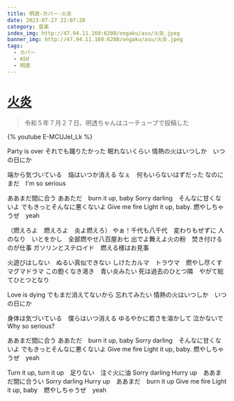 ```yaml
---
title: 明透-カバー-火炎
date: 2023-07-27 22:07:28
category: 音楽
index_img: http://47.94.11.160:6208/ongaku/asu/火炎.jpeg
banner_img: http://47.94.11.160:6208/ongaku/asu/火炎.jpeg
tags:
  - カバー
  - ASU
  - 明透
---
```


<script src='/js/diy/resize-ifram.js'></script>

# [火炎](https://www.youtube.com/watch?v=nS32IXrNgfw&t=0s)

> 令和５年７月２７日、明透ちゃんはユーチューブで投稿した

{% youtube E-MCUJeI_Lk %}

Party is over
それでも踊りたかった
眠れないくらい
情熱の火はいつしか　いつの日にか

端から気づいている　焔はいつか消える
なぇ　何もいらないはずだった
なのにまだ　I'm so serious

ああまだ間に合う
ああただ　burn it up, baby
Sorry darling　そんなに甘くないよ
でもきっとそんなに悪くないよ
Give me fire
Light it up, baby. 燃やしちゃうぜ　yeah

（燃えろよ　燃えろよ　炎よ燃えろ）
やぁ！千代も八千代　変わりもぜずに
人のなり　いとをかし　全部燃やせ八百屋お七
出でよ舞えよ火の粉　焚き付けるのが仕事
ガソリンとステロイド　燃える様はお見事

火遊びはしない　ぬるい真似できない
しけたカルマ　トラウマ　燃やし尽くすマグマドラマ
この飽くなき渇き　青い炎みたい
死は過去のひとつ隣　やがて総てひとつとなり

Love is dying
でもまだ消えてないから
忘れてみたい
情熱の火はいつしか　いつの日にか

身体は気づいている　僕らはいつ消える
ゆるやかに若さを溶かして
泣かないで　Why so serious?

ああまだ間に合う
ああただ　burn it up, baby
Sorry darling　そんなに甘くないよ
でもきっとそんなに悪くないよ
Give me fire
Light it up, baby. 燃やしちゃうぜ　yeah

Turn it up, turn it up　足りない　注ぐ火に油
Sorry darling Hurry up　ああまだ間に合うい
Sorry darling Hurry up　ああまだ　burn it up
Give me fire
Light it up, baby　燃やしちゃうぜ　yeah
